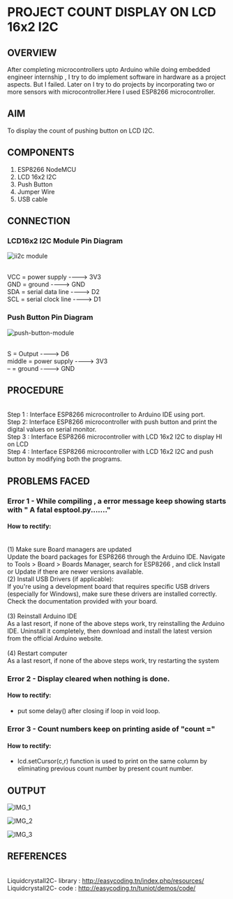 # PROJECT COUNT DISPLAY ON LCD 16x2 I2C


## OVERVIEW
After completing microcontrollers upto Arduino while doing embedded engineer internship , I try to do implement software in hardware as a project aspects. But I failed. Later on I try to do  projects by incorporating two or more sensors with microcontroller.Here I used ESP8266 microcontroller.


## AIM
To display the count of pushing button on LCD I2C.


## COMPONENTS
1.	ESP8266 NodeMCU
2.	LCD 16x2 I2C
3.	Push Button
4.	Jumper Wire
5.	USB cable


## CONNECTION

### LCD16x2 I2C Module Pin Diagram

![ii2c module](https://github.com/JubyJohn/PROJECT-COUNT-DISPLAY-ON-LCD-I2C-/assets/81866407/ce87fad2-f8b7-4882-8bf2-95c83d39b833)

 
<br> VCC = power supply ---->  3V3
<br> GND = ground          ---->  GND
<br> SDA = serial data line   ---->  D2
<br> SCL = serial clock line   ---->  D1

### Push Button Pin Diagram

![push-button-module](https://github.com/JubyJohn/PROJECT-COUNT-DISPLAY-ON-LCD-I2C-/assets/81866407/4f0c693f-9a8d-4e7c-8f7f-9d0767b6df9c)

 
<br> S = Output     ---->  D6
<br> middle  = power supply  ---->  3V3
<br> –  = ground          ---->  GND


## PROCEDURE

<br> Step 1 : Interface ESP8266 microcontroller to Arduino IDE using port.
<br> Step 2: Interface ESP8266 microcontroller with push button and print the digital values on serial monitor.
<br> Step 3 : Interface ESP8266 microcontroller with LCD 16x2 I2C to display HI on LCD
<br> Step 4 : Interface ESP8266 microcontroller with LCD 16x2 I2C and push button by modifying both the programs.


## PROBLEMS FACED

### Error 1 -   While compiling , a error message keep showing starts with " A fatal esptool.py......." 
#### How to rectify:
<br> (1) Make sure Board managers are  updated 
<br> Update the board packages for ESP8266 through the Arduino IDE. Navigate to Tools > Board > Boards Manager, search for ESP8266 , and click Install or Update if there are newer versions available.
<br> (2)  Install USB Drivers (if applicable):
<br> If you're using a development board that requires specific USB drivers (especially for Windows), make sure these drivers are installed correctly. Check the documentation provided with your board.  
<br> (3)  Reinstall Arduino IDE
<br> As a last resort, if none of the above steps work, try reinstalling the Arduino IDE. Uninstall it completely, then download and install the latest version from the official Arduino website.       
<br> (4)  Restart computer
<br> As a last resort, if none of the above steps work, try restarting the 
system
### Error 2 -   Display cleared when nothing is done.
#### How to rectify:
- put some delay() after closing if loop in void loop.
### Error 3 -   Count numbers  keep on printing aside of "count ="
#### How to rectify:
- lcd.setCursor(c,r) function is used to print on the same column by eliminating previous count number by present count number.


## OUTPUT

![IMG_1](https://github.com/JubyJohn/PROJECT-COUNT-DISPLAY-ON-LCD-I2C-/assets/81866407/8d2a48c8-7b36-4aa8-816c-5d2e1fff778c)

![IMG_2](https://github.com/JubyJohn/PROJECT-COUNT-DISPLAY-ON-LCD-I2C-/assets/81866407/5ed34ae1-1911-4f4e-962b-bce3ded62563)

![IMG_3](https://github.com/JubyJohn/PROJECT-COUNT-DISPLAY-ON-LCD-I2C-/assets/81866407/ac6c9d9f-b97c-47ba-8010-4defc9540871)



## REFERENCES

<br> LiquidcrystalI2C- library : http://easycoding.tn/index.php/resources/
<br> LiquidcrystalI2C- code : http://easycoding.tn/tuniot/demos/code/














 

